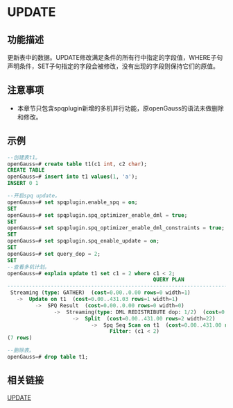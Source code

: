 # UPDATE

## 功能描述

更新表中的数据。UPDATE修改满足条件的所有行中指定的字段值，WHERE子句声明条件，SET子句指定的字段会被修改，没有出现的字段则保持它们的原值。

## 注意事项

-   本章节只包含spqplugin新增的多机并行功能，原openGauss的语法未做删除和修改。

## 示例

```sql
--创建表t1。
openGauss=# create table t1(c1 int, c2 char);
CREATE TABLE
openGauss=# insert into t1 values(1, 'a');
INSERT 0 1

--开启spq update。
openGauss=# set spqplugin.enable_spq = on;
SET
openGauss=# set spqplugin.spq_optimizer_enable_dml = true;
SET
openGauss=# set spqplugin.spq_optimizer_enable_dml_constraints = true;
SET
openGauss=# set spqplugin.spq_enable_update = on;
SET
openGauss=# set query_dop = 2;
SET
--查看多机计划。
openGauss=# explain update t1 set c1 = 2 where c1 < 2;
                                               QUERY PLAN
---------------------------------------------------------------------------------------------------
 Streaming (type: GATHER)  (cost=0.00..0.00 rows=0 width=1)
   ->  Update on t1  (cost=0.00..431.03 rows=1 width=1)
         ->  SPQ Result  (cost=0.00..0.00 rows=0 width=0)
               ->  Streaming(type: DML REDISTRIBUTE dop: 1/2)  (cost=0.00..431.00 rows=2 width=22)
                     ->  Split  (cost=0.00..431.00 rows=2 width=22)
                           ->  Spq Seq Scan on t1  (cost=0.00..431.00 rows=1 width=11)
                                 Filter: (c1 < 2)
(7 rows)

--删除表。
openGauss=# drop table t1;
```

## 相关链接

[UPDATE](../SQLReference/UPDATE.md)
